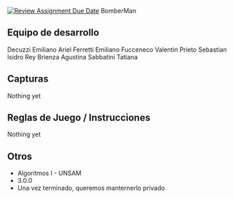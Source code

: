 [![Review Assignment Due Date](https://classroom.github.com/assets/deadline-readme-button-24ddc0f5d75046c5622901739e7c5dd533143b0c8e959d652212380cedb1ea36.svg)](https://classroom.github.com/a/a9iMdRt8)
BomberMan

## Equipo de desarrollo

Decuzzi Emiliano Ariel 
Ferretti Emiliano 
Fucceneco Valentin 
Prieto Sebastian Isidro 
Rey Brienza Agustina 
Sabbatini Tatiana 

## Capturas

Nothing yet

## Reglas de Juego / Instrucciones

Nothing yet


## Otros

- Algoritmos I - UNSAM
- 3.0.0
- Una vez terminado, queremos manternerlo privado
